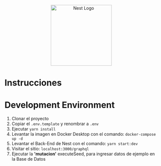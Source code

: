 <p align="center">
  <a href="http://nestjs.com/" target="blank"><img src="https://nestjs.com/img/logo-small.svg" width="200" alt="Nest Logo" /></a>
</p>

# Instrucciones

# Development Environment

1. Clonar el proyecto
2. Copiar el ```.env.template``` y renombrar a ```.env```
3. Ejecutar ```yarn install```
4. Levantar la imagen en Docker Desktop con el comando: ```docker-compose up -d```
5. Levantar el Back-End de Nest con el comando: ```yarn start:dev``` 
6. Visitar el sitio: ```localhost:3000/graphql```
7. Ejecutar la __'mutacion'__ executeSeed, para ingresar datos de ejemplo en la Base de Datos